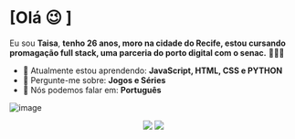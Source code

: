 # [Olá :wink: ] 
Eu sou <strong>Taisa</strong>, <strong>tenho 26 anos, moro na cidade do Recife, estou cursando promagação full stack, uma parceria do porto digital com o senac.</strong> 👨🏻‍💻 

- 🚀 Atualmente estou aprendendo: <strong>JavaScript, HTML, CSS e PYTHON</strong> 
- 💬 Pergunte-me sobre: <strong>Jogos e Séries</strong>
- 📣 Nós podemos falar em: <strong>Português</strong>

![image](https://user-images.githubusercontent.com/132611124/236536121-5fffaece-2d98-44b2-8491-5b8d81aa8ed5.png)


<div align="center">

  <a href="https://outlook.live.com/mail/0/" alt="Gmail">
    <img src="https://img.shields.io/badge/-Gmail-FF0000?style=flat-square&labelColor=FF0000&logo=gmail&logoColor=white&link=LINK-DO-SEU-EMAIL"/></a>

  <a href="https://www.linkedin.com/in/taisa-pereira-7aa2701a0/" alt="Linkedin">
    <img src="https://img.shields.io/badge/-Linkedin-0e76a8?style=flat-square&logo=Linkedin&logoColor=white&link=LINK-DO-SEU-LINKEDIN" /></a>

</div>
